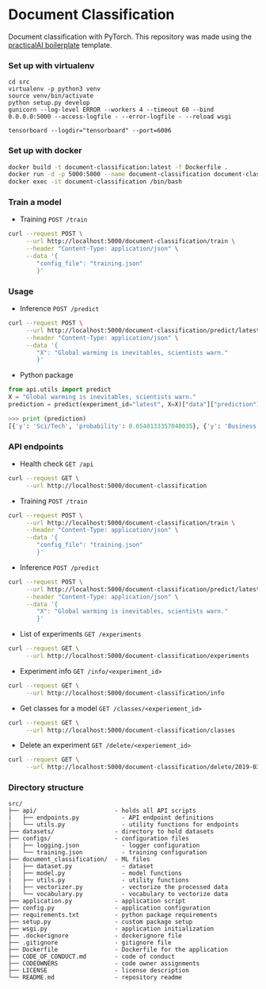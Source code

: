 # Document Classification

Document classification with PyTorch. This repository was made using the [practicalAI boilerplate](https://github.com/practicalAI/boilerplate) template.

### Set up with virtualenv
```
cd src
virtualenv -p python3 venv
source venv/bin/activate
python setup.py develop
gunicorn --log-level ERROR --workers 4 --timeout 60 --bind 0.0.0.0:5000 --access-logfile - --error-logfile - --reload wsgi
```
```
tensorboard --logdir="tensorboard" --port=6006
```

### Set up with docker
```bash
docker build -t document-classification:latest -f Dockerfile .
docker run -d -p 5000:5000 --name document-classification document-classification:latest
docker exec -it document-classification /bin/bash
```

### Train a model
- Training `POST /train`
```bash
curl --request POST \
     --url http://localhost:5000/document-classification/train \
     --header "Content-Type: application/json" \
     --data '{
        "config_file": "training.json"
        }'
```

### Usage
- Inference `POST /predict`
```bash
curl --request POST \
     --url http://localhost:5000/document-classification/predict/latest \
     --header "Content-Type: application/json" \
     --data '{
        "X": "Global warming is inevitables, scientists warn."
        }'
```
- Python package
```python
from api.utils import predict
X = "Global warming is inevitables, scientists warn."
prediction = predict(experiment_id="latest", X=X)["data"]["prediction"]

>>> print (prediction)
[{'y': 'Sci/Tech', 'probability': 0.6540133357048035}, {'y': 'Business', 'probability': 0.339420884847641}, {'y': 'World', 'probability': 0.003702996065840125}, {'y': 'Sports', 'probability': 0.002862769179046154}]
```

### API endpoints
- Health check `GET /api`
```bash
curl --request GET \
     --url http://localhost:5000/document-classification
```

- Training `POST /train`
```bash
curl --request POST \
     --url http://localhost:5000/document-classification/train \
     --header "Content-Type: application/json" \
     --data '{
        "config_file": "training.json"
        }'
```

- Inference `POST /predict`
```bash
curl --request POST \
     --url http://localhost:5000/document-classification/predict/latest \
     --header "Content-Type: application/json" \
     --data '{
        "X": "Global warming is inevitables, scientists warn."
        }'
```

- List of experiments `GET /experiments`
```bash
curl --request GET \
     --url http://localhost:5000/document-classification/experiments
```

- Experiment info `GET /info/<experiment_id>`
```bash
curl --request GET \
     --url http://localhost:5000/document-classification/info
```

- Get classes for a model `GET /classes/<experiement_id>`
```bash
curl --request GET \
     --url http://localhost:5000/document-classification/classes
```

- Delete an experiment `GET /delete/<experiement_id>`
```bash
curl --request GET \
     --url http://localhost:5000/document-classification/delete/2019-03-14T01:05:49.989428_fafe6eb4-462f-11e9-bfe0-f0189887caab
```

### Directory structure
```
src/
├── api/                      - holds all API scripts
|   ├── endpoints.py            - API endpoint definitions
|   └── utils.py                - utility functions for endpoints
├── datasets/                 - directory to hold datasets
├── configs/                  - configuration files
|   ├── logging.json            - logger configuration
|   └── training.json           - training configuration
├── document_classification/  - ML files
|   ├── dataset.py              - dataset
|   ├── model.py                - model functions
|   ├── utils.py                - utility functions
|   ├── vectorizer.py           - vectorize the processed data
|   └── vocabulary.py           - vocabulary to vectorize data
├── application.py            - application script
├── config.py                 - application configuration
├── requirements.txt          - python package requirements
├── setup.py                  - custom package setup
├── wsgi.py                   - application initialization
├── .dockerignore             - dockerignore file
├── .gitignore                - gitignore file
├── Dockerfile                - Dockerfile for the application
├── CODE_OF_CONDUCT.md        - code of conduct
├── CODEOWNERS                - code owner assignments
├── LICENSE                   - license description
└── README.md                 - repository readme
```
